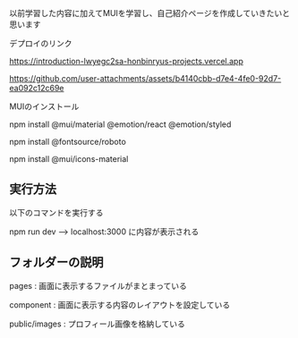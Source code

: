 以前学習した内容に加えてMUIを学習し、自己紹介ページを作成していきたいと思います

デプロイのリンク

https://introduction-lwyegc2sa-honbinryus-projects.vercel.app


https://github.com/user-attachments/assets/b4140cbb-d7e4-4fe0-92d7-ea092c12c69e


MUIのインストール

npm install @mui/material @emotion/react @emotion/styled

npm install @fontsource/roboto

npm install @mui/icons-material
## 実行方法

以下のコマンドを実行する

npm run dev --> localhost:3000 に内容が表示される


## フォルダーの説明

pages : 画面に表示するファイルがまとまっている

component : 画面に表示する内容のレイアウトを設定している

public/images : プロフィール画像を格納している
